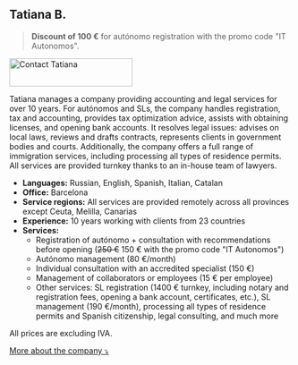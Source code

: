 ## Tatiana B.

> **Discount of 100 €** for autónomo registration with the promo code "IT Autonomos".

<div class="hs-cta-embed hs-cta-simple-placeholder hs-cta-embed-191039291595"
  style="max-width:100%; max-height:100%; width:220px;height:50px" data-hubspot-wrapper-cta-id="191039291595">
  <a href="https://cta-eu1.hubspot.com/web-interactives/public/v1/track/redirect?encryptedPayload=AVxigLLkwxIuysooKLsG2c0EJyJBkO99%2FuJnT%2FqoGGTZ72tobkBnnrRCwnNggWYsYeRuMetibqnmNKzBMTVd4WOhlex2lZr1BnpAiCRCA1X%2BDcjqV0w%3D&webInteractiveContentId=191039291595&portalId=145459200" target="_blank" rel="noopener" crossorigin="anonymous">
    <img alt="Contact Tatiana" loading="lazy" src="https://hubspot-no-cache-eu1-prod.s3.amazonaws.com/cta/default/145459200/interactive-191039291595.png" style="height: 100%; width: 100%; object-fit: fill"
      onerror="this.style.display='none'" />
  </a>
</div>

Tatiana manages a company providing accounting and legal services for over 10 years. For autónomos and SLs, the company
handles registration, tax and accounting, provides tax optimization advice, assists with obtaining licenses, and opening
bank accounts. It resolves legal issues: advises on local laws, reviews and drafts contracts, represents clients in
government bodies and courts. Additionally, the company offers a full range of immigration services, including
processing all types of residence permits. All services are provided turnkey thanks to an in-house team of lawyers.

- **Languages:** Russian, English, Spanish, Italian, Catalan
- **Office:** Barcelona
- **Service regions:** All services are provided remotely across all provinces except Ceuta, Melilla, Canarias
- **Experience:** 10 years working with clients from 23 countries
- **Services:**
    - Registration of autónomo + consultation with recommendations before opening (<s>250 €</s> 150 € with the promo
      code "IT Autonomos")
    - Autónomo management (80 €/month)
    - Individual consultation with an accredited specialist (150 €)
    - Management of collaborators or employees (15 € per employee)
    - Other services: SL registration (1400 € turnkey, including notary and registration fees, opening a bank account,
      certificates, etc.), SL management (190 €/month), processing all types of residence permits and Spanish
      citizenship, legal consulting, and much more

All prices are excluding IVA.

<a href="#" id="detailsLinkTatianaB" onclick="toggleDetailsTatianaB(); return false;">More about the company ⤵</a>

<div id="hiddenContentTatianaB" style="display: none; margin-top: 10px;">
<ul>
  <li><strong>Team size:</strong> Up to 10 employees</li>
  <li><strong>Education:</strong> All employees have specialized higher education (law, economics, finance) and are members of the Colegio Oficial de Graduados Sociales de Barcelona and Asociación Española Asesores Fiscales y Gestores Tributarios</li>
  <li><strong>Digital certificate:</strong> The gestor submits reports using their own certificate, which you authorize in the tax portal</li>
  <li><strong>Liability:</strong> Insurance covering damages in case of gestor error (Seguros Catalana Occidente, S.A., № 8-10.566.641-P)</li>
</ul>
</div>

<script>
  function toggleDetailsTatianaB() {
    const content = document.getElementById('hiddenContentTatianaB');
    const link = document.getElementById('detailsLinkTatianaB');
    if (content.style.display === 'none') {
      content.style.display = 'block';
      link.textContent = 'More about the company ⤴';
    } else {
      content.style.display = 'none';
      link.textContent = 'More about the company ⤵';
    }
  }
</script>
